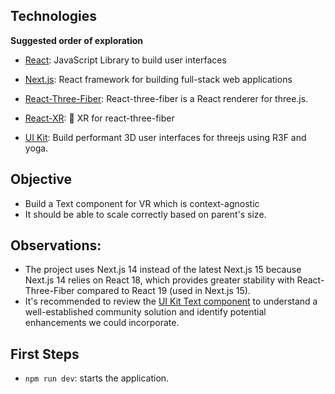 ## Technologies

**Suggested order of exploration**

- [React](https://react.dev/learn): JavaScript Library to build user interfaces

- [Next.js](https://nextjs.org/docs): React framework for building full-stack web applications

- [React-Three-Fiber](https://r3f.docs.pmnd.rs/getting-started/introduction): React-three-fiber is a React renderer for three.js.

- [React-XR](https://pmndrs.github.io/xr/docs/getting-started/introduction): 🤳 XR for react-three-fiber

- [UI Kit](https://pmndrs.github.io/uikit/docs/getting-started/introduction): Build performant 3D user interfaces for threejs using R3F and yoga.

## Objective

- Build a Text component for VR which is context-agnostic
- It should be able to scale correctly based on parent's size.

## Observations:

- The project uses Next.js 14 instead of the latest Next.js 15 because Next.js 14 relies on React 18, which provides greater stability with React-Three-Fiber compared to React 19 (used in Next.js 15).
- It's recommended to review the [UI Kit Text component](https://pmndrs.github.io/uikit/docs/getting-started/components-and-properties#text) to understand a well-established community solution and identify potential enhancements we could incorporate.

## First Steps

- `npm run dev`: starts the application.
